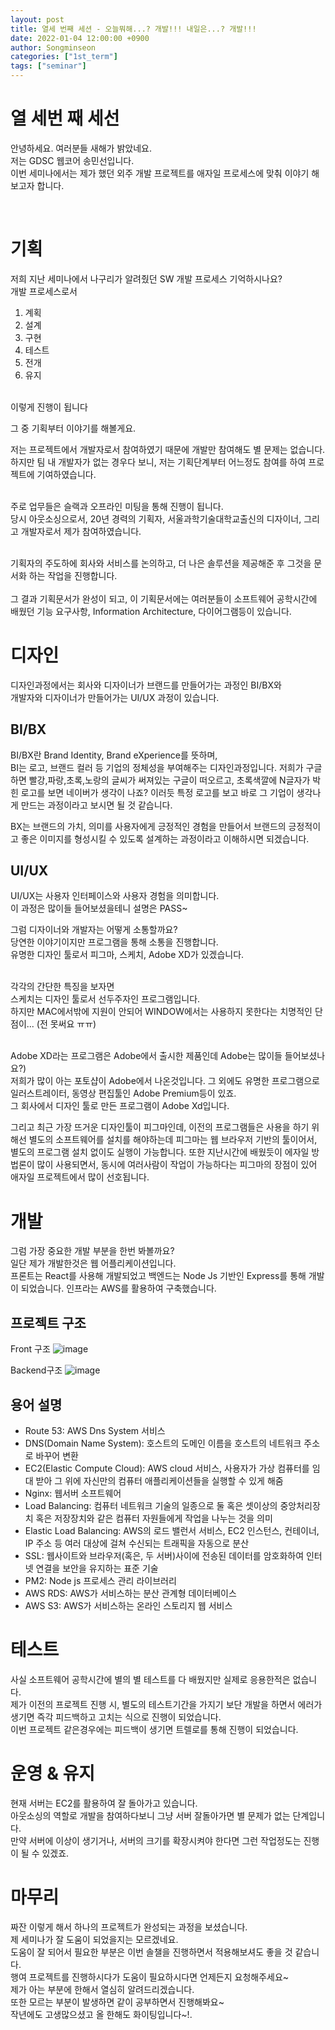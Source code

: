```yaml
---
layout: post
title: 열세 번째 세션 - 오늘뭐해...? 개발!!! 내일은...? 개발!!!
date: 2022-01-04 12:00:00 +0900
author: Songminseon
categories: ["1st_term"]
tags: ["seminar"]
---
```


# 열 세번 째 세선

안녕하세요. 여러분들 새해가 밝았네요. <br>
저는 GDSC 웹코어 송민선입니다. <br>
이번 세미나에서는 제가 했던 외주 개발 프로젝트를 애자일 프로세스에 맞춰 이야기 해보고자 합니다.

<br>

# 기획

저희 지난 세미나에서 나구리가 알려줬던 SW 개발 프로세스 기억하시나요?<br>
개발 프로세스로서 <br>

1. 계획
2. 설계
3. 구현
4. 테스트
5. 전개
6. 유지 <br><br>

이렇게 진행이 됩니다

그 중 기획부터 이야기를 해볼게요.

저는 프로젝트에서 개발자로서 참여하였기 때문에 개발만 참여해도 별 문제는 없습니다.<br>
하지만 팀 내 개발자가 없는 경우다 보니, 저는 기획단계부터 어느정도 참여를 하여 프로젝트에 기여하였습니다. <br><br>

주로 업무들은 슬랙과 오프라인 미팅을 통해 진행이 됩니다.<br>
당시 아웃소싱으로서, 20년 경력의 기획자, 서울과학기술대학교출신의 디자이너, 그리고 개발자로서 제가 참여하였습니다. <br><br>

기획자의 주도하에 회사와 서비스를 논의하고, 더 나은 솔루션을 제공해준 후 그것을 문서화 하는 작업을 진행합니다. <br><br>
그 결과 기획문서가 완성이 되고, 이 기획문서에는 여러분들이 소프트웨어 공학시간에 배웠던 기능 요구사항, Information Architecture, 다이어그램등이 있습니다.

# 디자인

디자인과정에서는 회사와 디자이너가 브랜드를 만들어가는 과정인 BI/BX와 <br>
개발자와 디자이너가 만들어가는 UI/UX 과정이 있습니다.

## BI/BX

BI/BX란 Brand Identity, Brand eXperience를 뜻하며,<br>
BI는 로고, 브랜드 컬러 등 기업의 정체성을 부여해주는 디자인과정입니다.
저희가 구글 하면 빨강,파랑,초록,노랑의 글씨가 써져있는 구글이 떠오르고,
초록색깔에 N글자가 박힌 로고를 보면 네이버가 생각이 나죠?
이러듯 특정 로고를 보고 바로 그 기업이 생각나게 만드는 과정이라고 보시면 될 것 같습니다.<br>

BX는 브랜드의 가치, 의미를 사용자에게 긍정적인 경험을 만들어서 브랜드의 긍정적이고 좋은 이미지를 형성시킬 수 있도록 설계하는 과정이라고 이해하시면 되겠습니다.

## UI/UX

UI/UX는 사용자 인터페이스와 사용자 경험을 의미합니다. <br>
이 과정은 많이들 들어보셨을테니 설명은 PASS~ <br>

그럼 디자이너와 개발자는 어떻게 소통할까요? <br>
당연한 이야기이지만 프로그램을 통해 소통을 진행합니다. <br>
유명한 디자인 툴로서 피그마, 스케치, Adobe XD가 있겠습니다.<br><br>

각각의 간단한 특징을 보자면<br>
스케치는 디자인 툴로서 선두주자인 프로그램입니다. <br>
하지만 MAC에서밖에 지원이 안되어 WINDOW에서는 사용하지 못한다는 치명적인 단점이... (전 못써요 ㅠㅠ)<br><br>

Adobe XD라는 프로그램은 Adobe에서 출시한 제품인데 Adobe는 많이들 들어보셨나요?)<br>
저희가 많이 아는 포토샵이 Adobe에서 나온것입니다. 그 외에도 유명한 프로그램으로 일러스트레이터, 동영상 편집툴인 Adobe Premium등이 있죠.<br>
그 회사에서 디자인 툴로 만든 프로그램이 Adobe Xd입니다.<br>

그리고 최근 가장 뜨거운 디자인툴이 피그마인데, 이전의 프로그램들은 사용을 하기 위해선 별도의 소프트웨어를 설치를 해야하는데 피그마는 웹 브라우저 기반의 툴이어서, 별도의 프로그램 설치 없이도 실행이 가능합니다. 또한 지난시간에 배웠듯이 에자일 방법론이 많이 사용되면서, 동시에 여러사람이 작업이 가능하다는 피그마의 장점이 있어
애자일 프로젝트에서 많이 선호됩니다.

# 개발

그럼 가장 중요한 개발 부분을 한번 봐볼까요?<br>
일단 제가 개발한것은 웹 어플리케이션입니다.<br>
프론트는 React를 사용해 개발되었고 백엔드는 Node Js 기반인 Express를 통해 개발이 되었습니다. 인프라는 AWS를 활용하여 구축했습니다.

## 프로젝트 구조

Front 구조
![image](https://user-images.githubusercontent.com/52899141/148076196-41c89205-357e-48b2-8f28-3a931a851129.png)

Backend구조
![image](https://user-images.githubusercontent.com/52899141/148076290-4dd642ca-3ec9-429b-87fb-c950873e4f46.png)

## 용어 설명

- Route 53: AWS Dns System 서비스
- DNS(Domain Name System): 호스트의 도메인 이름을 호스트의 네트워크 주소로 바꾸어 변환
- EC2(Elastic Compute Cloud): AWS cloud 서비스, 사용자가 가상 컴퓨터를 임대 받아 그 위에 자신만의 컴퓨터 애플리케이션들을 실행할 수 있게 해줌
- Nginx: 웹서버 소프트웨어
- Load Balancing: 컴퓨터 네트워크 기술의 일종으로 둘 혹은 셋이상의 중앙처리장치 혹은 저장장치와 같은 컴퓨터 자원들에게 작업을 나누는 것을 의미
- Elastic Load Balancing: AWS의 로드 밸런서 서비스, EC2 인스턴스, 컨테이너, IP 주소 등 여러 대상에 걸쳐 수신되는 트래픽을 자동으로 분산
- SSL: 웹사이트와 브라우저(혹은, 두 서버)사이에 전송된 데이터를 암호화하여 인터넷 연결을 보안을 유지하는 표준 기술
- PM2: Node js 프로세스 관리 라이브러리
- AWS RDS: AWS가 서비스하는 분산 관계형 데이터베이스
- AWS S3: AWS가 서비스하는 온라인 스토리지 웹 서비스

# 테스트

사실 소프트웨어 공학시간에 별의 별 테스트를 다 배웠지만 실제로 응용한적은 없습니다.<br>
제가 이전의 프로젝트 진행 시, 별도의 테스트기간을 가지기 보단 개발을 하면서 에러가 생기면 즉각 피드백하고 고치는 식으로 진행이 되었습니다.<br>
이번 프로젝트 같은경우에는 피드백이 생기면 트렐로를 통해 진행이 되었습니다.<br>

# 운영 & 유지

현재 서버는 EC2를 활용하여 잘 돌아가고 있습니다.<br>
아웃소싱의 역할로 개발을 참여하다보니 그냥 서버 잘돌아가면 별 문제가 없는 단계입니다.<br>
만약 서버에 이상이 생기거나, 서버의 크기를 확장시켜야 한다면 그런 작업정도는 진행이 될 수 있겠죠.

# 마무리

짜잔 이렇게 해서 하나의 프로젝트가 완성되는 과정을 보셨습니다.<br>
제 세미나가 잘 도움이 되었을지는 모르겠네요.<br>
도움이 잘 되어서 필요한 부분은 이번 솔챌을 진행하면서 적용해보셔도 좋을 것 같습니다.<br>
행여 프로젝트를 진행하시다가 도움이 필요하시다면 언제든지 요청해주세요~<br>
제가 아는 부분에 한해서 열심히 알려드리겠습니다.<br>
또한 모르는 부분이 발생하면 같이 공부하면서 진행해봐요~<br>
작년에도 고생많으셨고 올 한해도 화이팅입니다~!.
